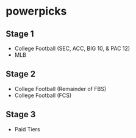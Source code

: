 # powerpicks

## Stage 1
 - College Football (SEC, ACC, BIG 10, & PAC 12)
 - MLB

## Stage 2
- College Football (Remainder of FBS)
- College Football (FCS)

## Stage 3
- Paid Tiers
